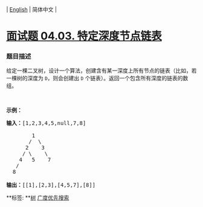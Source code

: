 | [English](README_EN.md) | 简体中文 |

# [面试题 04.03. 特定深度节点链表](https://leetcode-cn.com/problems/list-of-depth-lcci)
 ### 题目描述
<p>给定一棵二叉树，设计一个算法，创建含有某一深度上所有节点的链表（比如，若一棵树的深度为 <code>D</code>，则会创建出 <code>D</code> 个链表）。返回一个包含所有深度的链表的数组。</p>

<p>&nbsp;</p>

<p><strong>示例：</strong></p>

<pre><strong>输入：</strong>[1,2,3,4,5,null,7,8]

        1
       /  \ 
      2    3
     / \    \ 
    4   5    7
   /
  8

<strong>输出：</strong>[[1],[2,3],[4,5,7],[8]]
</pre>

**标签:	**[树](https://leetcode-cn.com/tag/tree) [广度优先搜索](https://leetcode-cn.com/tag/breadth-first-search) 